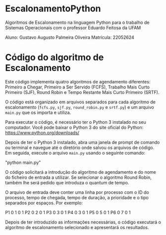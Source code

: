# EscalonamentoPython
Algorítmos de Escalonamento na linguagem Python para o trabalho de Sistemas Operacionais com o professor Eduardo Feitosa da UFAM

Aluno: Gustavo Augusto Palmeira Oliveira
Matrícula: 22052624

Código do algoritmo de Escalonamento
=========================

Este código implementa quatro algoritmos de agendamento diferentes: Primeiro a Chegar, Primeiro a Ser Servido (FCFS), Trabalho Mais Curto Primeiro (SJF), Round Robin e Tempo Restante Mais Curto Primeiro (SRTF).

O código está organizado em arquivos separados para cada algoritmo de escalonamento (`fcfs.py`, `sjf.py`, `round_robin.py` e `srtf.py`) e um arquivo `main.py` que os importa e utiliza.

Para executar o código, é necessário ter o Python 3 instalado no seu computador. Você pode baixar o Python 3 do site oficial do Python: https://www.python.org/downloads/

Depois de ter o Python 3 instalado, abra uma janela de prompt de comando ou terminal e navegue até o diretório onde salvou os arquivos de código. Em seguida, execute o arquivo `main.py` usando o seguinte comando:

"python main.py"

O código solicitará a introdução do algoritmo de agendamento e do nome do ficheiro de entrada a utilizar. Se selecionar o algoritmo Round Robin, também lhe será pedido que introduza o quantum de tempo.

O arquivo de entrada deve conter uma linha por processo com o ID do processo, tempo de chegada, tempo de duração, a prioridade e o tipo separados por espaços. Por exemplo:

P1 0 1 0 1
P2 0 2 0 1
P3 0 3 0 1
P4 0 3 0 1
P5 0 5 0 1
P6 0 7 0 1


Depois de ter introduzido as informações necessárias, o código executará o algoritmo de escalonamento selecionado e apresentará os resultados.
